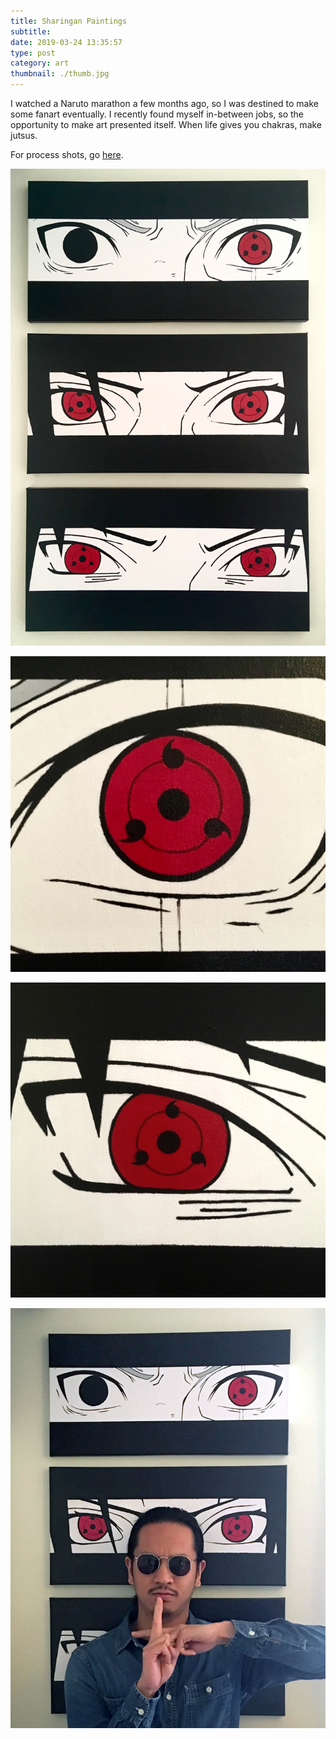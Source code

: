 ```yaml
---
title: Sharingan Paintings
subtitle:
date: 2019-03-24 13:35:57
type: post
category: art
thumbnail: ./thumb.jpg
---
```


I watched a Naruto marathon a few months ago, so I was destined to make some fanart eventually. <!-- more --> I recently found myself in-between jobs, so the opportunity to make art presented itself. When life gives you chakras, make jutsus.

For process shots, go [here](../sharingan-process/).

![yep yep yep](./full.jpg "yep yep")

![yep yep yep](./kakashi-closeup.jpg "yep yep")

![yep yep yep](./sasuke-closeup.jpg "yep yep")

![yep yep yep](./flex2.jpg "yep yep")
